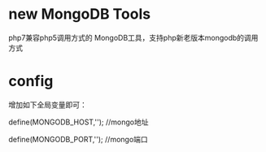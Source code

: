 # new MongoDB Tools
php7兼容php5调用方式的 MongoDB工具，支持php新老版本mongodb的调用方式
# config
增加如下全局变量即可：

define(MONGODB_HOST,'');    //mongo地址

define(MONGODB_PORT,'');    //mongo端口